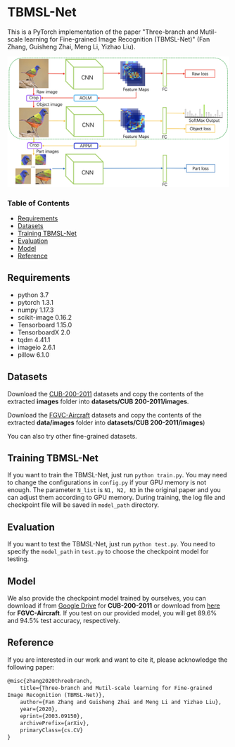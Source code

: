 # TBMSL-Net

This is a PyTorch implementation of the paper "Three-branch and Mutil-scale learning for Fine-grained Image Recognition (TBMSL-Net)" (Fan Zhang, Guisheng Zhai, Meng Li, Yizhao Liu).

![avatar](./network.png)

### Table of Contents
- <a href='#requirements'>Requirements</a>
- <a href='#datasets'>Datasets</a>
- <a href='#training TBMSL-Net'>Training TBMSL-Net</a>
- <a href='#evaluation'>Evaluation</a>
- <a href='#model'>Model</a>
- <a href='#reference'>Reference</a>


## Requirements
- python 3.7
- pytorch 1.3.1
- numpy 1.17.3
- scikit-image 0.16.2
- Tensorboard 1.15.0 
- TensorboardX 2.0
- tqdm 4.41.1
- imageio 2.6.1
- pillow 6.1.0

## Datasets
Download the [CUB-200-2011](http://www.vision.caltech.edu/visipedia-data/CUB-200-2011/CUB_200_2011.tgz) datasets and copy the contents of the extracted **images** folder into **datasets/CUB 200-2011/images**. 

Download the [FGVC-Aircraft](http://www.robots.ox.ac.uk/~vgg/data/fgvc-aircraft/archives/fgvc-aircraft-2013b.tar.gz) datasets and copy the contents of the extracted **data/images** folder into **datasets/CUB 200-2011/images**)

You can also try other fine-grained datasets. 

## Training TBMSL-Net
If you want to train the TBMSL-Net, just run ``python train.py``. You may need to change the configurations in ``config.py`` if your GPU memory is not enough. The parameter ``N_list`` is ``N1, N2, N3`` in the original paper and you can adjust them according to GPU memory. During training, the log file and checkpoint file will be saved in ``model_path`` directory. 

## Evaluation
If you want to test the TBMSL-Net, just run ``python test.py``. You need to specify the ``model_path`` in ``test.py`` to choose the checkpoint model for testing.

## Model
We also provide the checkpoint model trained by ourselves, you can download if from [Google Drive](https://drive.google.com/open?id=13ANynWz7O3QK0RdL4KqASW8X_vMb6V4B) for **CUB-200-2011** or download from [here](https://drive.google.com/open?id=1SYJHBVuG2uBlUROVrOCw2cpAKI2sWcOi) for **FGVC-Aircraft**. If you test on our provided model, you will get 89.6% and 94.5% test accuracy, respectively.

## Reference
If you are interested in our work and want to cite it, please acknowledge the following paper:

```
@misc{zhang2020threebranch,
    title={Three-branch and Mutil-scale learning for Fine-grained Image Recognition (TBMSL-Net)},
    author={Fan Zhang and Guisheng Zhai and Meng Li and Yizhao Liu},
    year={2020},
    eprint={2003.09150},
    archivePrefix={arXiv},
    primaryClass={cs.CV}
}
```

